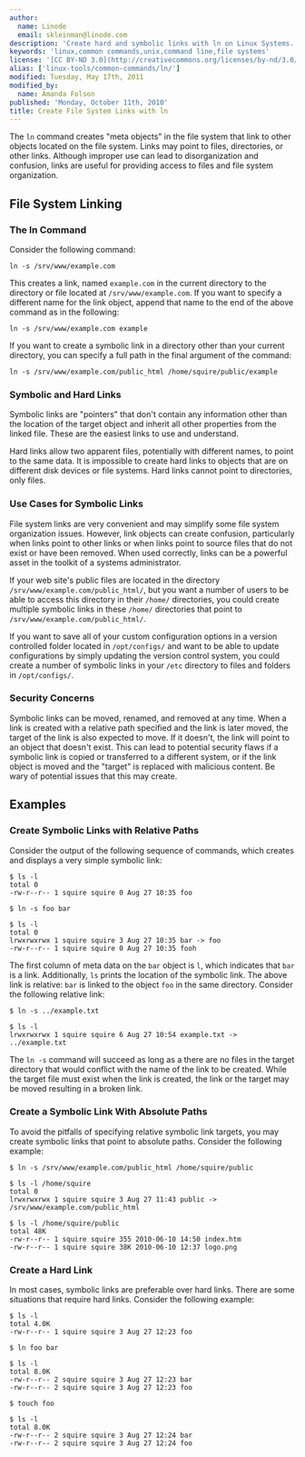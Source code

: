 ```yaml
---
author:
  name: Linode
  email: skleinman@linode.com
description: 'Create hard and symbolic links with ln on Linux Systems.'
keywords: 'linux,common commands,unix,command line,file systems'
license: '[CC BY-ND 3.0](http://creativecommons.org/licenses/by-nd/3.0/us/)'
alias: ['linux-tools/common-commands/ln/']
modified: Tuesday, May 17th, 2011
modified_by:
  name: Amanda Folson
published: 'Monday, October 11th, 2010'
title: Create File System Links with ln
---
```


The `ln` command creates "meta objects" in the file system that link to other objects located on the file system. Links may point to files, directories, or other links. Although improper use can lead to disorganization and confusion, links are useful for providing access to files and file system organization.

File System Linking
-------------------

### The ln Command

Consider the following command:

    ln -s /srv/www/example.com

This creates a link, named `example.com` in the current directory to the directory or file located at `/srv/www/example.com`. If you want to specify a different name for the link object, append that name to the end of the above command as in the following:

    ln -s /srv/www/example.com example

If you want to create a symbolic link in a directory other than your current directory, you can specify a full path in the final argument of the command:

    ln -s /srv/www/example.com/public_html /home/squire/public/example

### Symbolic and Hard Links

Symbolic links are "pointers" that don't contain any information other than the location of the target object and inherit all other properties from the linked file. These are the easiest links to use and understand.

Hard links allow two apparent files, potentially with different names, to point to the same data. It is impossible to create hard links to objects that are on different disk devices or file systems. Hard links cannot point to directories, only files.

### Use Cases for Symbolic Links

File system links are very convenient and may simplify some file system organization issues. However, link objects can create confusion, particularly when links point to other links or when links point to source files that do not exist or have been removed. When used correctly, links can be a powerful asset in the toolkit of a systems administrator.

If your web site's public files are located in the directory `/srv/www/example.com/public_html/`, but you want a number of users to be able to access this directory in their `/home/` directories, you could create multiple symbolic links in these `/home/` directories that point to `/srv/www/example.com/public_html/`.

If you want to save all of your custom configuration options in a version controlled folder located in `/opt/configs/` and want to be able to update configurations by simply updating the version control system, you could create a number of symbolic links in your `/etc` directory to files and folders in `/opt/configs/`.

### Security Concerns

Symbolic links can be moved, renamed, and removed at any time. When a link is created with a relative path specified and the link is later moved, the target of the link is also expected to move. If it doesn't, the link will point to an object that doesn't exist. This can lead to potential security flaws if a symbolic link is copied or transferred to a different system, or if the link object is moved and the "target" is replaced with malicious content. Be wary of potential issues that this may create.

Examples
--------

### Create Symbolic Links with Relative Paths

Consider the output of the following sequence of commands, which creates and displays a very simple symbolic link:

    $ ls -l
    total 0
    -rw-r--r-- 1 squire squire 0 Aug 27 10:35 foo

    $ ln -s foo bar

    $ ls -l
    total 0
    lrwxrwxrwx 1 squire squire 3 Aug 27 10:35 bar -> foo
    -rw-r--r-- 1 squire squire 0 Aug 27 10:35 fooh

The first column of meta data on the `bar` object is `l`, which indicates that `bar` is a link. Additionally, `ls` prints the location of the symbolic link. The above link is relative: `bar` is linked to the object `foo` in the same directory. Consider the following relative link:

    $ ln -s ../example.txt

    $ ls -l 
    lrwxrwxrwx 1 squire squire 6 Aug 27 10:54 example.txt -> ../example.txt

The `ln -s` command will succeed as long as a there are no files in the target directory that would conflict with the name of the link to be created. While the target file must exist when the link is created, the link or the target may be moved resulting in a broken link.

### Create a Symbolic Link With Absolute Paths

To avoid the pitfalls of specifying relative symbolic link targets, you may create symbolic links that point to absolute paths. Consider the following example:

    $ ln -s /srv/www/example.com/public_html /home/squire/public

    $ ls -l /home/squire 
    total 0
    lrwxrwxrwx 1 squire squire 3 Aug 27 11:43 public -> /srv/www/example.com/public_html

    $ ls -l /home/squire/public 
    total 48K
    -rw-r--r-- 1 squire squire 355 2010-06-10 14:50 index.htm
    -rw-r--r-- 1 squire squire 38K 2010-06-10 12:37 logo.png

### Create a Hard Link

In most cases, symbolic links are preferable over hard links. There are some situations that require hard links. Consider the following example:

    $ ls -l 
    total 4.0K 
    -rw-r--r-- 1 squire squire 3 Aug 27 12:23 foo
    
    $ ln foo bar
    
    $ ls -l
    total 8.0K
    -rw-r--r-- 2 squire squire 3 Aug 27 12:23 bar 
    -rw-r--r-- 2 squire squire 3 Aug 27 12:23 foo
    
    $ touch foo
    
    $ ls -l
    total 8.0K 
    -rw-r--r-- 2 squire squire 3 Aug 27 12:24 bar 
    -rw-r--r-- 2 squire squire 3 Aug 27 12:24 foo



